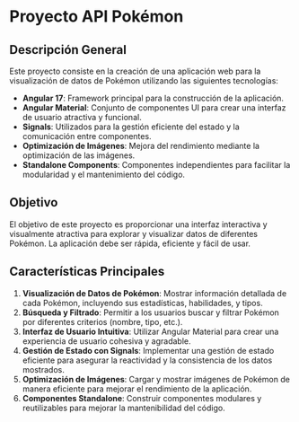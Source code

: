 # Proyecto API Pokémon

## Descripción General

Este proyecto consiste en la creación de una aplicación web para la visualización de datos de Pokémon utilizando las siguientes tecnologías:

- **Angular 17**: Framework principal para la construcción de la aplicación.
- **Angular Material**: Conjunto de componentes UI para crear una interfaz de usuario atractiva y funcional.
- **Signals**: Utilizados para la gestión eficiente del estado y la comunicación entre componentes.
- **Optimización de Imágenes**: Mejora del rendimiento mediante la optimización de las imágenes.
- **Standalone Components**: Componentes independientes para facilitar la modularidad y el mantenimiento del código.

## Objetivo

El objetivo de este proyecto es proporcionar una interfaz interactiva y visualmente atractiva para explorar y visualizar datos de diferentes Pokémon. La aplicación debe ser rápida, eficiente y fácil de usar.

## Características Principales

1. **Visualización de Datos de Pokémon**: Mostrar información detallada de cada Pokémon, incluyendo sus estadísticas, habilidades, y tipos.
2. **Búsqueda y Filtrado**: Permitir a los usuarios buscar y filtrar Pokémon por diferentes criterios (nombre, tipo, etc.).
3. **Interfaz de Usuario Intuitiva**: Utilizar Angular Material para crear una experiencia de usuario cohesiva y agradable.
4. **Gestión de Estado con Signals**: Implementar una gestión de estado eficiente para asegurar la reactividad y la consistencia de los datos mostrados.
5. **Optimización de Imágenes**: Cargar y mostrar imágenes de Pokémon de manera eficiente para mejorar el rendimiento de la aplicación.
6. **Componentes Standalone**: Construir componentes modulares y reutilizables para mejorar la mantenibilidad del código.



